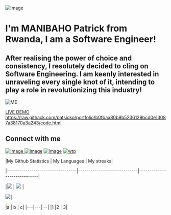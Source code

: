 ![image](https://user-images.githubusercontent.com/63926982/175803209-60f3e13a-de95-42b4-aee9-8191df9223ca.png)

# I'm MANIBAHO Patrick from Rwanda, I am a Software Engineer!

## After realising the power of choice and consistency, I resolutely decided to cling on Software Engineering. I am keenly interested in unraveling every single knot of it, intending to play a role in  revolutionizing this industry!

![ME](https://user-images.githubusercontent.com/63926982/175802332-6327cae8-90f9-4a17-bd1f-89b8fa847a3d.png)

[LIVE DEMO](https://raw.githack.com/patsicko/portfolio/b0fbaa80b9b5236129bcd0e13087a38170a3a243/code.html) <https://raw.githack.com/patsicko/portfolio/b0fbaa80b9b5236129bcd0e13087a38170a3a243/code.html>

## Connect with me

[![image](https://user-images.githubusercontent.com/63926982/175804313-8a956073-7897-446c-ae9d-f344ebf68e34.png)
](https://www.linkedin.com/in/manibaho-patrick-a7851a124/)
[![image](https://user-images.githubusercontent.com/63926982/175804358-c774a8eb-7741-4eb0-9b75-493740394774.png)](https://twitter.com/patsicko)
[![image](https://user-images.githubusercontent.com/63926982/175804449-a1bfd26f-4322-433a-96c8-3517468c90e3.png)](mailto:patsicko@gmail.com)
[![wtp](https://user-images.githubusercontent.com/63926982/175804751-20fc0746-7c33-4173-9ba7-24edd5fb5b67.png)](https://wa.me/+250784660905)

|My Github Statistics              |           My Languages           |          My streaks|

|----------------------------------|-----------------------------|-----------------------------|

|<img src="https://github-readme-stats.vercel.app/api?username=patsicko&amp;show_icons=true&amp;theme=dark&amp;hide_title=true" style="max-width: 100%;"> | <img src="https://github-readme-stats.vercel.app/api/top-langs/?username=patsicko&amp;show_icons=true&amp;theme=dark&amp;layout=compact&amp;hide_title=true" style="max-width: 100%;"> |

<img src="https://github-readme-streak-stats.herokuapp.com/?user=patsicko&amp;theme=dark" style="max-width: 100%;">|




|a | b |
c|
|---|---|
--|
|1 |2 |
3|





